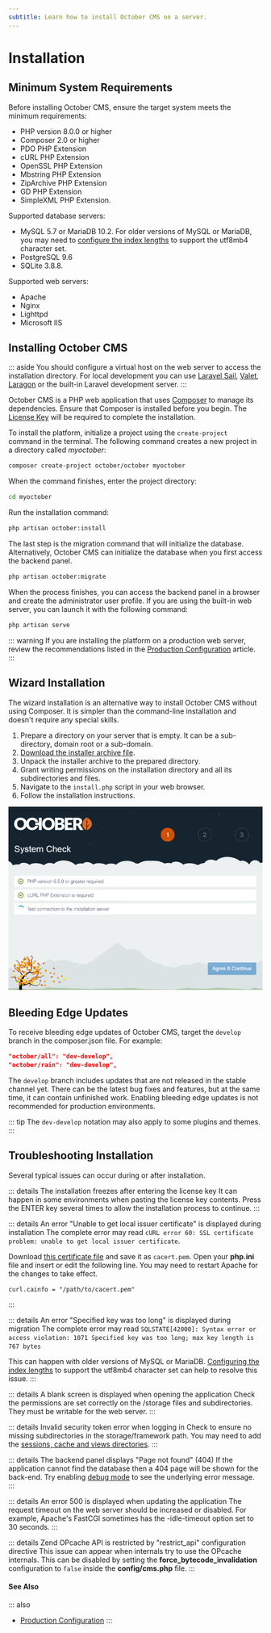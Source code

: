 ```yaml
---
subtitle: Learn how to install October CMS on a server.
---
```

# Installation

<VideoBlockLink src="https://www.youtube.com/watch?v=RHUwCvo7xng" title="Installation Tutorial" description="This video describes how to create a project, purchase a license and install October CMS for the first time." prompt="Watch the tutorial" />

## Minimum System Requirements

Before installing October CMS, ensure the target system meets the minimum requirements:

* PHP version 8.0.0 or higher
* Composer 2.0 or higher
* PDO PHP Extension
* cURL PHP Extension
* OpenSSL PHP Extension
* Mbstring PHP Extension
* ZipArchive PHP Extension
* GD PHP Extension
* SimpleXML PHP Extension.

Supported database servers:

* MySQL 5.7 or MariaDB 10.2. For older versions of MySQL or MariaDB, you may need to [configure the index lengths](../setup/database-config.md#oc-index-lengths-using-mysql-mariadb) to support the utf8mb4 character set.
* PostgreSQL 9.6
* SQLite 3.8.8.

Supported web servers:

* Apache
* Nginx
* Lighttpd
* Microsoft IIS

## Installing October CMS

::: aside
You should configure a virtual host on the web server to access the installation directory. For local development you can use [Laravel Sail](../resources/using-laravel-sail.md), [Valet](https://laravel.com/docs/valet), [Laragon](https://laragon.org/) or the built-in Laravel development server.
:::

October CMS is a PHP web application that uses [Composer](http://getcomposer.org/) to manage its dependencies. Ensure that Composer is installed before you begin. The [License Key](https://octobercms.com/help/site/projects#project-id) will be required to complete the installation.

To install the platform, initialize a project using the `create-project` command in the terminal. The following command creates a new project in a directory called *myoctober*:

```bash
composer create-project october/october myoctober
```

When the command finishes, enter the project directory:

```bash
cd myoctober
```

Run the installation command:

```bash
php artisan october:install
```

The last step is the migration command that will initialize the database. Alternatively, October CMS can initialize the database when you first access the backend panel.

```bash
php artisan october:migrate
```

When the process finishes, you can access the backend panel in a browser and create the administrator user profile. If you are using the built-in web server, you can launch it with the following command:

```bash
php artisan serve
```

::: warning
If you are installing the platform on a production web server, review the recommendations listed in the [Production Configuration](../setup/configuration.md#production-configuration) article.
:::

## Wizard Installation

The wizard installation is an alternative way to install October CMS without using Composer. It is simpler than the command-line installation and doesn't require any special skills.

1. Prepare a directory on your server that is empty. It can be a sub-directory, domain root or a sub-domain.
1. [Download the installer archive file](https://octobercms.com/download).
1. Unpack the installer archive to the prepared directory.
1. Grant writing permissions on the installation directory and all its subdirectories and files.
1. Navigate to the `install.php` script in your web browser.
1. Follow the installation instructions.

![image](https://github.com/octobercms/docs/blob/develop/images/wizard-installer.png?raw=true)

## Bleeding Edge Updates

To receive bleeding edge updates of October CMS, target the `develop` branch in the composer.json file. For example:

```json
"october/all": "dev-develop",
"october/rain": "dev-develop",
```

The `develop` branch includes updates that are not released in the stable channel yet. There can be the latest bug fixes and features, but at the same time, it can contain unfinished work. Enabling bleeding edge updates is not recommended for production environments.

::: tip
The `dev-develop` notation may also apply to some plugins and themes.
:::

## Troubleshooting Installation

Several typical issues can occur during or after installation.

::: details The installation freezes after entering the license key
It can happen in some environments when pasting the license key contents. Press the ENTER key several times to allow the installation process to continue.
:::

::: details An error "Unable to get local issuer certificate" is displayed during installation
The complete error may read `cURL error 60: SSL certificate problem: unable to get local issuer certificate`.

Download [this certificate file](https://curl.se/ca/cacert.pem) and save it as `cacert.pem`. Open your **php.ini** file and insert or edit the following line. You may need to restart Apache for the changes to take effect.
```
curl.cainfo = "/path/to/cacert.pem"
```
:::

::: details An error "Specified key was too long" is displayed during migration
The complete error may read `SQLSTATE[42000]: Syntax error or access violation: 1071 Specified key was too long; max key length is 767 bytes`

This can happen with older versions of MySQL or MariaDB. [Configuring the index lengths](../setup/database-config.md#index-lengths-using-mysql-mariadb) to support the utf8mb4 character set can help to resolve this issue.
:::

::: details A blank screen is displayed when opening the application
Check the permissions are set correctly on the /storage files and subdirectories. They must be writable for the web server.
:::

::: details Invalid security token error when logging in
Check to ensure no missing subdirectories in the storage/framework path. You may need to add the [sessions, cache and views directories](https://github.com/octobercms/october-private/tree/develop/storage/framework).
:::

::: details The backend panel displays "Page not found" (404)
If the application cannot find the database then a 404 page will be shown for the back-end. Try enabling [debug mode](../setup/configuration.md#debug-mode) to see the underlying error message.
:::

::: details An error 500 is displayed when updating the application
The request timeout on the web server should be increased or disabled. For example, Apache's FastCGI sometimes has the -idle-timeout option set to 30 seconds.
:::

::: details Zend OPcache API is restricted by "restrict_api" configuration directive
This issue can appear when internals try to use the OPcache internals. This can be disabled by setting the **force_bytecode_invalidation** configuration to `false` inside the **config/cms.php** file.
:::

#### See Also

::: also
* [Production Configuration](../setup/configuration.md#production-configuration)
:::

